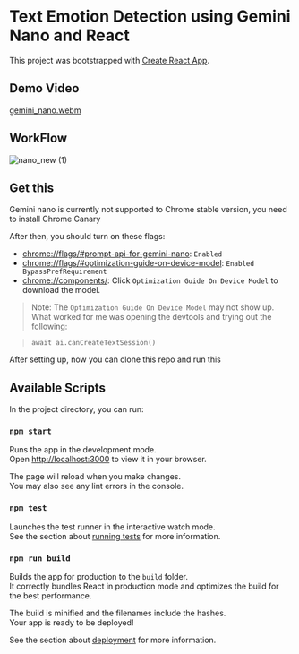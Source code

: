 # Text Emotion Detection using Gemini Nano and React

This project was bootstrapped with [Create React App](https://github.com/facebook/create-react-app).

## Demo Video

[gemini_nano.webm](https://github.com/user-attachments/assets/067bbf33-19ce-4daa-b563-a17e2a371932)

## WorkFlow
![nano_new (1)](https://github.com/user-attachments/assets/6ef200aa-5a82-49fb-9c70-ca173900d1dc)


## Get this

Gemini nano is currently not supported to Chrome stable version, you need to install Chrome Canary


After then, you should turn on these flags:
* [chrome://flags/#prompt-api-for-gemini-nano](chrome://flags/#prompt-api-for-gemini-nano): `Enabled`
* [chrome://flags/#optimization-guide-on-device-model](chrome://flags/#optimization-guide-on-device-model): `Enabled BypassPrefRequirement`
* [chrome://components/](chrome://components/): Click `Optimization Guide On Device Model` to download the model.

> Note: The `Optimization Guide On Device Model` may not show up. What worked for me was opening the devtools and trying out the following:

> ```await ai.canCreateTextSession()```

After setting up, now you can clone this repo and run this

## Available Scripts

In the project directory, you can run:

### `npm start`

Runs the app in the development mode.\
Open [http://localhost:3000](http://localhost:3000) to view it in your browser.

The page will reload when you make changes.\
You may also see any lint errors in the console.

### `npm test`

Launches the test runner in the interactive watch mode.\
See the section about [running tests](https://facebook.github.io/create-react-app/docs/running-tests) for more information.

### `npm run build`

Builds the app for production to the `build` folder.\
It correctly bundles React in production mode and optimizes the build for the best performance.

The build is minified and the filenames include the hashes.\
Your app is ready to be deployed!

See the section about [deployment](https://facebook.github.io/create-react-app/docs/deployment) for more information.




